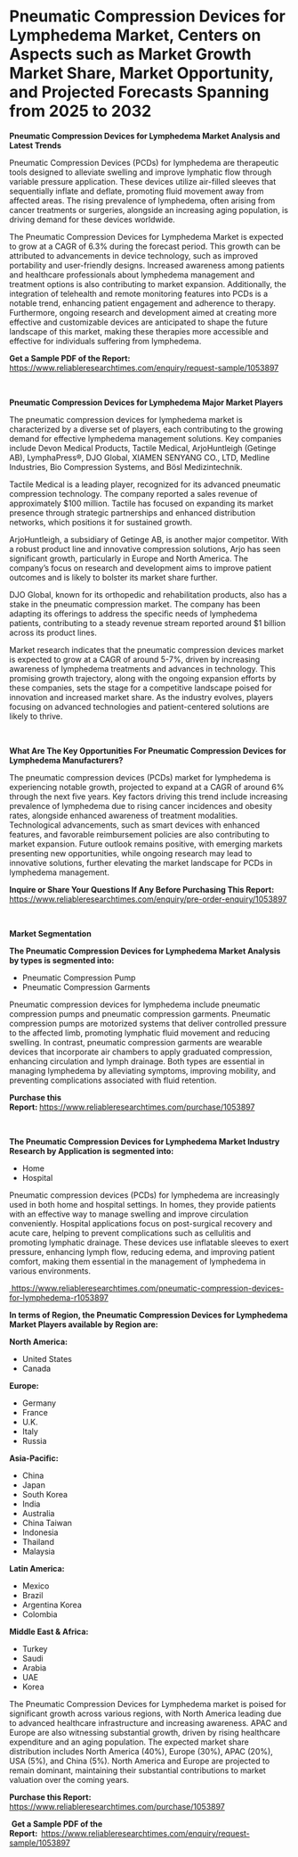 <p><h1>Pneumatic Compression Devices for Lymphedema Market, Centers on Aspects such as Market Growth Market Share, Market Opportunity, and Projected Forecasts Spanning from 2025 to 2032</h1></p><p><strong>Pneumatic Compression Devices for Lymphedema Market Analysis and Latest Trends</strong></p>
<p><p>Pneumatic Compression Devices (PCDs) for lymphedema are therapeutic tools designed to alleviate swelling and improve lymphatic flow through variable pressure application. These devices utilize air-filled sleeves that sequentially inflate and deflate, promoting fluid movement away from affected areas. The rising prevalence of lymphedema, often arising from cancer treatments or surgeries, alongside an increasing aging population, is driving demand for these devices worldwide.</p><p>The Pneumatic Compression Devices for Lymphedema Market is expected to grow at a CAGR of 6.3% during the forecast period. This growth can be attributed to advancements in device technology, such as improved portability and user-friendly designs. Increased awareness among patients and healthcare professionals about lymphedema management and treatment options is also contributing to market expansion. Additionally, the integration of telehealth and remote monitoring features into PCDs is a notable trend, enhancing patient engagement and adherence to therapy. Furthermore, ongoing research and development aimed at creating more effective and customizable devices are anticipated to shape the future landscape of this market, making these therapies more accessible and effective for individuals suffering from lymphedema.</p></p>
<p><strong>Get a Sample PDF of the Report:&nbsp;</strong> <a href="https://www.reliableresearchtimes.com/enquiry/request-sample/1053897?utm_campaign=2009&utm_medium=2&utm_source=Github&utm_content=ia&utm_term=13042025&utm_id=pneumatic-compression-devices-for-lymphedema">https://www.reliableresearchtimes.com/enquiry/request-sample/1053897</a></p>
<p>&nbsp;</p>
<p><strong>Pneumatic Compression Devices for Lymphedema Major Market Players</strong></p>
<p><p>The pneumatic compression devices for lymphedema market is characterized by a diverse set of players, each contributing to the growing demand for effective lymphedema management solutions. Key companies include Devon Medical Products, Tactile Medical, ArjoHuntleigh (Getinge AB), LymphaPress®, DJO Global, XIAMEN SENYANG CO., LTD, Medline Industries, Bio Compression Systems, and Bösl Medizintechnik.</p><p>Tactile Medical is a leading player, recognized for its advanced pneumatic compression technology. The company reported a sales revenue of approximately $100 million. Tactile has focused on expanding its market presence through strategic partnerships and enhanced distribution networks, which positions it for sustained growth.</p><p>ArjoHuntleigh, a subsidiary of Getinge AB, is another major competitor. With a robust product line and innovative compression solutions, Arjo has seen significant growth, particularly in Europe and North America. The company’s focus on research and development aims to improve patient outcomes and is likely to bolster its market share further.</p><p>DJO Global, known for its orthopedic and rehabilitation products, also has a stake in the pneumatic compression market. The company has been adapting its offerings to address the specific needs of lymphedema patients, contributing to a steady revenue stream reported around $1 billion across its product lines.</p><p>Market research indicates that the pneumatic compression devices market is expected to grow at a CAGR of around 5-7%, driven by increasing awareness of lymphedema treatments and advances in technology. This promising growth trajectory, along with the ongoing expansion efforts by these companies, sets the stage for a competitive landscape poised for innovation and increased market share. As the industry evolves, players focusing on advanced technologies and patient-centered solutions are likely to thrive.</p></p>
<p>&nbsp;</p>
<p><strong>What Are The Key Opportunities For Pneumatic Compression Devices for Lymphedema Manufacturers?</strong></p>
<p><p>The pneumatic compression devices (PCDs) market for lymphedema is experiencing notable growth, projected to expand at a CAGR of around 6% through the next five years. Key factors driving this trend include increasing prevalence of lymphedema due to rising cancer incidences and obesity rates, alongside enhanced awareness of treatment modalities. Technological advancements, such as smart devices with enhanced features, and favorable reimbursement policies are also contributing to market expansion. Future outlook remains positive, with emerging markets presenting new opportunities, while ongoing research may lead to innovative solutions, further elevating the market landscape for PCDs in lymphedema management.</p></p>
<p><strong>Inquire or Share Your Questions If Any Before Purchasing This Report:</strong> <a href="https://www.reliableresearchtimes.com/enquiry/pre-order-enquiry/1053897?utm_campaign=2009&utm_medium=2&utm_source=Github&utm_content=ia&utm_term=13042025&utm_id=pneumatic-compression-devices-for-lymphedema">https://www.reliableresearchtimes.com/enquiry/pre-order-enquiry/1053897</a></p>
<p>&nbsp;</p>
<p><strong>Market Segmentation</strong></p>
<p><strong>The Pneumatic Compression Devices for Lymphedema Market Analysis by types is segmented into:</strong></p>
<p><ul><li>Pneumatic Compression Pump</li><li>Pneumatic Compression Garments</li></ul></p>
<p><p>Pneumatic compression devices for lymphedema include pneumatic compression pumps and pneumatic compression garments. Pneumatic compression pumps are motorized systems that deliver controlled pressure to the affected limb, promoting lymphatic fluid movement and reducing swelling. In contrast, pneumatic compression garments are wearable devices that incorporate air chambers to apply graduated compression, enhancing circulation and lymph drainage. Both types are essential in managing lymphedema by alleviating symptoms, improving mobility, and preventing complications associated with fluid retention.</p></p>
<p><strong>Purchase this Report:&nbsp;</strong><a href="https://www.reliableresearchtimes.com/purchase/1053897?utm_campaign=2009&utm_medium=2&utm_source=Github&utm_content=ia&utm_term=13042025&utm_id=pneumatic-compression-devices-for-lymphedema">https://www.reliableresearchtimes.com/purchase/1053897</a></p>
<p>&nbsp;</p>
<p><strong>The Pneumatic Compression Devices for Lymphedema Market Industry Research by Application is segmented into:</strong></p>
<p><ul><li>Home</li><li>Hospital</li></ul></p>
<p><p>Pneumatic compression devices (PCDs) for lymphedema are increasingly used in both home and hospital settings. In homes, they provide patients with an effective way to manage swelling and improve circulation conveniently. Hospital applications focus on post-surgical recovery and acute care, helping to prevent complications such as cellulitis and promoting lymphatic drainage. These devices use inflatable sleeves to exert pressure, enhancing lymph flow, reducing edema, and improving patient comfort, making them essential in the management of lymphedema in various environments.</p></p>
<p><a href="https://www.reliableresearchtimes.com/pneumatic-compression-devices-for-lymphedema-r1053897?utm_campaign=2009&utm_medium=2&utm_source=Github&utm_content=ia&utm_term=13042025&utm_id=pneumatic-compression-devices-for-lymphedema">&nbsp;https://www.reliableresearchtimes.com/pneumatic-compression-devices-for-lymphedema-r1053897</a></p>
<p><strong>In terms of Region, the Pneumatic Compression Devices for Lymphedema Market Players available by Region are:</strong></p>
<p>
    <p> <strong> North America: </strong>
        <ul>
            <li>United States</li>
            <li>Canada</li>
        </ul>
        </p> 
    <p> <strong> Europe: </strong>
        <ul>
            <li>Germany</li>
            <li>France</li>
            <li>U.K.</li>
            <li>Italy</li>
            <li>Russia</li>
        </ul>
        </p> 
    <p> <strong> Asia-Pacific: </strong>
        <ul>
            <li>China</li>
            <li>Japan</li>
            <li>South Korea</li>
            <li>India</li>
            <li>Australia</li>
            <li>China Taiwan</li>
            <li>Indonesia</li>
            <li>Thailand</li>
            <li>Malaysia</li>
        </ul>
        </p> 
    <p> <strong> Latin America: </strong>
        <ul>
            <li>Mexico</li>
            <li>Brazil</li>
            <li>Argentina Korea</li>
            <li>Colombia</li>
        </ul>
        </p> 
    <p> <strong> Middle East & Africa: </strong>
        <ul>
            <li>Turkey</li>
            <li>Saudi</li>
            <li>Arabia</li>
            <li>UAE</li>
            <li>Korea</li>
        </ul>
    </p>
    </p>
<p><p>The Pneumatic Compression Devices for Lymphedema market is poised for significant growth across various regions, with North America leading due to advanced healthcare infrastructure and increasing awareness. APAC and Europe are also witnessing substantial growth, driven by rising healthcare expenditure and an aging population. The expected market share distribution includes North America (40%), Europe (30%), APAC (20%), USA (5%), and China (5%). North America and Europe are projected to remain dominant, maintaining their substantial contributions to market valuation over the coming years.</p></p>
<p><strong>Purchase this Report: </strong><a href="https://www.reliableresearchtimes.com/purchase/1053897?utm_campaign=2009&utm_medium=2&utm_source=Github&utm_content=ia&utm_term=13042025&utm_id=pneumatic-compression-devices-for-lymphedema">https://www.reliableresearchtimes.com/purchase/1053897</a></p>
<p>&nbsp;<strong>Get a Sample PDF of the Report:&nbsp;&nbsp;</strong><a href="https://www.reliableresearchtimes.com/enquiry/request-sample/1053897?utm_campaign=2009&utm_medium=2&utm_source=Github&utm_content=ia&utm_term=13042025&utm_id=pneumatic-compression-devices-for-lymphedema">https://www.reliableresearchtimes.com/enquiry/request-sample/1053897</a></p>
<p><strong></strong></p>
<p><p></p><p></p><p></p></p>